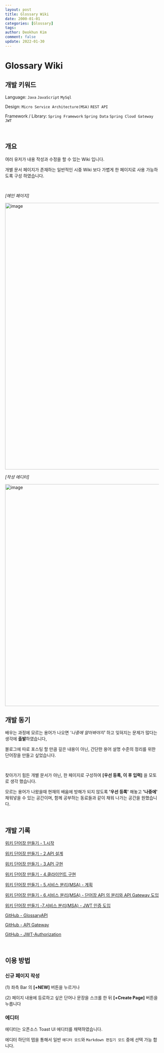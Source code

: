 ```yaml
---
layout: post
title: Glossary Wiki
date: 2000-01-01
categories: [Glossary]
tags: 
author: Deokhun Kim
comment: false
update: 2022-01-30
---
```



# Glossary Wiki

## 개발 키워드
Language: `Java` `JavaScript` `MySql`

Design: `Micro Service Architecture(MSA)` `REST API`

Framework / Library: `Spring Framework`  `Spring Data` `Spring Cloud Gateway`
`JWT`

<br/>

## 개요
여러 유저가 내용 작성과 수정을 할 수 있는 Wiki 입니다.

개별 문서 페이지가 존재하는 일반적인 시중 Wiki 보다 가볍게 한 페이지로 사용 가능하도록 구성 하였습니다.


<br/>

_[메인 페이지]_

<img width="871" alt="image" src="https://user-images.githubusercontent.com/86358502/167252789-3c5eafc8-4e66-4beb-849e-227066931aa8.png">

<br/>

_[작성 에디터]_

<img width="725" alt="image" src="https://user-images.githubusercontent.com/86358502/167253286-de0e779d-2a03-462a-ad1f-de202e8c456a.png">

<br/>

## 개발 동기
배우는 과정에 모르는 용어가 나오면 _'나중에 알아봐야지'_ 하고 잊혀지는 문제가 많다는 생각에 **출발**하였습니다,

블로그에 따로 포스팅 할 만큼 깊은 내용이 아닌, 간단한 용어 설명 수준의 정리를 위한 단어장을 만들고 싶었습니다.

<br/>

찾아가기 힘든 개별 문서가 아닌, 한 페이지로 구성하여 **[우선 등록, 이 후 입력]** 을 모토로 생각 했습니다.

모르는 용어가 나왔을때 현재의 배움에 방해가 되지 않도록 **'우선 등록'** 해놓고 **'나중에'** 채워넣을 수 있는 공간이며, 함께 공부하는 동료들과 같이 채워 나가는 공간을 원했습니다.

<br/>


## 개발 기록
[위키 단어장 만들기 - 1.시작](/posts/spring/glossary/위키-단어장-만들기-1.시작.html)

[위키 단어장 만들기 - 2.API 설계](/posts/spring/glossary/위키-단어장-만들기-2.API-설계.html)

[위키 단어장 만들기 - 3.API 구현](/posts/spring/glossary/위키-단어장-만들기-3.API-구현.html)

[위키 단어장 만들기 - 4.클라이언트 구현](/posts/spring/glossary/위키-단어장-만들기-4.클라이언트-구현.html)

[위키 단어장 만들기 - 5.서비스 분리(MSA) - 계획](/posts/spring/glossary/위키-단어장-만들기-5.서비스-분리(MSA)-게획.html)

[위키 단어장 만들기 - 6.서비스 분리(MSA) - 단어장 API 의 분리와 API Gateway 도입](/posts/spring/glossary/위키-단어장-만들기-6.서비스-분리(MSA)-단어장-API-분리와-API-Gateway-도입.html)

[위키 단어장 만들기 -7.서비스 분리(MSA) - JWT 인증 도입](/posts/spring/glossary/위키-단어장-만들기-7.서비스-분리(MSA)-JWT-인증-도입.html)

[GitHub - GlossaryAPI](https://github.com/DeokhunKim/GlossaryAPI)

[GitHub - API Gateway](https://github.com/DeokhunKim/KPP-Gateway)

[GitHub - JWT-Authorization](https://github.com/DeokhunKim/JWT-Authorization)

<br/>

## 이용 방법
### 신규 페이지 작성
(1) 좌측 Bar 의 **[+NEW]** 버튼을 누르거나

(2) 페이지 내용에 등로하고 싶은 단어나 문장을 스크롤 한 뒤 **[+Create Page]** 버튼을 누릅니다

### 에디터
에디터는 오픈소스 Toast UI 에디터를 채택하였습니다.

에디터 하단의 탭을 통해서 일반 `에디터 모드`와 `Markdown 편집기 모드` 중에 선택 가능 합니다.







